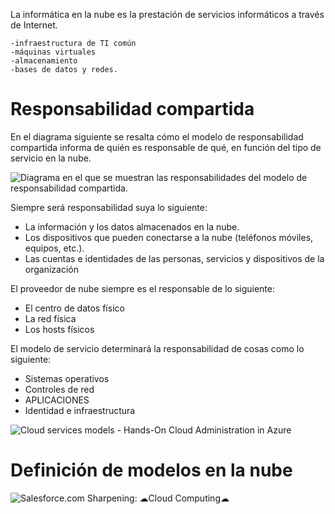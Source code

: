 

La informática en la nube es la prestación de servicios informáticos a través de Internet.

    -infraestructura de TI común
    -máquinas virtuales
    -almacenamiento
    -bases de datos y redes.


# Responsabilidad compartida

En el diagrama siguiente se resalta cómo el modelo de responsabilidad compartida informa de quién es responsable de qué, en función del tipo de servicio en la nube.

![Diagrama en el que se muestran las responsabilidades del modelo de responsabilidad compartida.](https://learn.microsoft.com/es-es/training/wwl-azure/describe-cloud-compute/media/shared-responsibility-b3829bfe.svg)

Siempre será responsabilidad suya lo siguiente:

-   La información y los datos almacenados en la nube.
-   Los dispositivos que pueden conectarse a la nube (teléfonos móviles, equipos, etc.).
-   Las cuentas e identidades de las personas, servicios y dispositivos de la organización

El proveedor de nube siempre es el responsable de lo siguiente:

-   El centro de datos físico
-   La red física
-   Los hosts físicos

El modelo de servicio determinará la responsabilidad de cosas como lo siguiente:

-   Sistemas operativos
-   Controles de red
-   APLICACIONES
-   Identidad e infraestructura

![Cloud services models - Hands-On Cloud Administration in Azure](https://external-content.duckduckgo.com/iu/?u=https%3A%2F%2Fstatic.packt-cdn.com%2Fproducts%2F9781789134964%2Fgraphics%2F47530d56-9543-4844-bc1f-731f7100e7d8.png&f=1&nofb=1&ipt=9060004eee5e3ba46c88435e3826b35fb5f32eccebfed3c73696bcea316d86c6&ipo=images)

# Definición de modelos en la nube


![Salesforce.com Sharpening: ☁Cloud Computing☁](https://external-content.duckduckgo.com/iu/?u=http%3A%2F%2F3.bp.blogspot.com%2F-WkPlOhwTjjw%2FVAvwA9hVZBI%2FAAAAAAAAF84%2FuWLrFCEwp6M%2Fs1600%2Fclouddiensteniaaspaassaasmetvoorbeelden.jpg&f=1&nofb=1&ipt=00b247d07ad57f90016beb2dda15bc8a7aeead4ba1750b38d04b6b881eab53ac&ipo=images)































